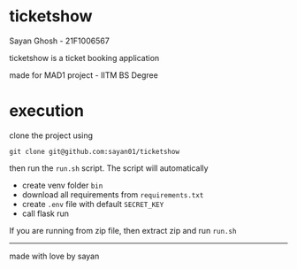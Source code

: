# ticketshow

Sayan Ghosh - 21F1006567

ticketshow is a ticket booking application

made for MAD1 project - IITM BS Degree

# execution

clone the project using 

````
git clone git@github.com:sayan01/ticketshow
````

then run the `run.sh` script. The script will automatically

- create venv folder `bin`
- download all requirements from `requirements.txt`
- create `.env` file with default `SECRET_KEY`
- call flask run

If you are running from zip file, then extract zip and run `run.sh`

---

made with love by sayan
